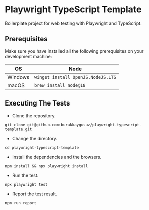 # Playwright TypeScript Template

Boilerplate project for web testing with Playwright and TypeScript.

## Prerequisites

Make sure you have installed all the following prerequisites on your development machine:

| OS      | Node                               |
| ------- | ---------------------------------- |
| Windows | `winget install OpenJS.NodeJS.LTS` |
| macOS   | `brew install node@18`             |

## Executing The Tests

- Clone the repository.

```shell
git clone git@github.com:burakkaygusuz/playwright-typescript-template.git
```

- Change the directory.

```shell
cd playwright-typescript-template
```

- Install the dependencies and the browsers.

```shell
npm install && npx playwright install
```

- Run the test.

```shell
npx playwright test
```

- Report the test result.

```shell
npm run report
```
